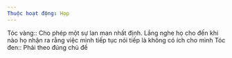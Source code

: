 ```yaml
---
Thuộc hoạt động: Họp
---
```


Tóc vàng:: Cho phép một sự lan man nhất định. Lắng nghe họ cho đến khi nào họ nhận ra rằng việc mình tiếp tục nói tiếp là không có ích cho mình
Tóc đen:: Phải theo đúng chủ đề
